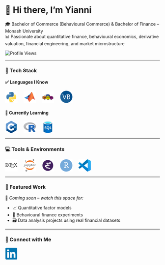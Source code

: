# 👋 Hi there, I’m Yianni

🎓 Bachelor of Commerce (Behavioural Commerce) & Bachelor of Finance – Monash University  
📊 Passionate about quantitative finance, behavioural economics, derivative valuation, financial engineering, and market microstructure

<p align="left">
  <img src="https://komarev.com/ghpvc/?username=iivlachos&style=flat-square" alt="Profile Views" />
  </a>
</p>

---

### 🔧 Tech Stack

#### ✅ Languages I Know

<p align="left">
  <img src="https://github.com/ioannis-vlachos/ioannis-vlachos/raw/main/icons/languages/python.svg" alt="Python" title="Python" width="40" height="40"/>
  &nbsp;&nbsp;&nbsp;
  <img src="https://github.com/ioannis-vlachos/ioannis-vlachos/raw/main/icons/languages/matlab.svg" alt="MATLAB" title="MATLAB" width="40" height="40"/>
  &nbsp;&nbsp;&nbsp;
  <img src="https://github.com/ioannis-vlachos/ioannis-vlachos/raw/main/icons/languages/vba.svg" alt="Excel VBA" title="Excel VBA" width="40" height="40"/>
  &nbsp;&nbsp;&nbsp;
  <img src="https://github.com/ioannis-vlachos/ioannis-vlachos/raw/main/icons/languages/visualbasic.svg" alt="Visual Basic" title="Visual Basic" width="40" height="40"/>
</p>

#### 🚧 Currently Learning

<p align="left">
  <img src="https://github.com/ioannis-vlachos/ioannis-vlachos/raw/main/icons/languages/cplusplus.svg" alt="C++" title="C++" width="40" height="40"/>
  &nbsp;&nbsp;&nbsp;
  <img src="https://github.com/ioannis-vlachos/ioannis-vlachos/raw/main/icons/languages/r.svg" alt="R" title="R" width="40" height="40"/>
  &nbsp;&nbsp;&nbsp;
  <img src="https://github.com/ioannis-vlachos/ioannis-vlachos/raw/main/icons/languages/sql.svg" alt="SQL" title="SQL" width="40" height="40"/>
</p>

---

### 💻 Tools & Environments

<p align="left">
  <img src="https://github.com/ioannis-vlachos/ioannis-vlachos/blob/main/icons/tools/latex.svg" alt="LaTeX" title="LaTeX" width="40" height="40"/>
  &nbsp;&nbsp;&nbsp;
  <img src="https://github.com/ioannis-vlachos/ioannis-vlachos/blob/main/icons/tools/jupyter.svg" alt="Jupyter" title="Jupyter Notebook" width="40" height="40"/>
  &nbsp;&nbsp;&nbsp;
  <img src="https://github.com/ioannis-vlachos/ioannis-vlachos/blob/main/icons/tools/emacs.svg" alt="Emacs" title="Emacs" width="40" height="40"/>
  &nbsp;&nbsp;&nbsp;
  <img src="https://github.com/ioannis-vlachos/ioannis-vlachos/blob/main/icons/tools/rstudio.svg" alt="RStudio" title="RStudio" width="40" height="40"/>
  &nbsp;&nbsp;&nbsp;
  <img src="https://github.com/ioannis-vlachos/ioannis-vlachos/blob/main/icons/tools/vscode.svg" alt="VSCode" title="Visual Studio Code" width="40" height="40"/>
</p>

---

### 📌 Featured Work  
🚀 *Coming soon – watch this space for:*

- 📈 Quantitative factor models  
- 🧠 Behavioural finance experiments  
- 🗃️ Data analysis projects using real financial datasets

---

### 🔗 Connect with Me  

<a href="https://www.linkedin.com/in/iivlachos/">
  <img src="https://github.com/ioannis-vlachos/ioannis-vlachos/blob/main/icons/socials/linkedin.svg" alt="LinkedIn" title="LinkedIn" width="40" height="40"/>
</a>
